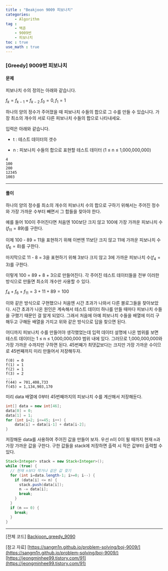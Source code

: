 ```yaml
---
title : "Beakjoon 9009 피보나치"
categories: 
    - Algorithm
tag : 
    - 백준
    - 9009번
    - 피보나치
toc : true
use_math : true
---
```


### [Greedy] 9009번 피보나치



#### 문제

피보나치 수의 정의는 아래와 같습니다.

$f_{k} = f_{k-1} + f_{k-2}$
$f_{0} = 0, f_{1} = 1$

하나의 양의 정수가 주어졌을 때 피보나치 수들의 합으로 그 수를 만들 수 있습니다. 가장 최소의 개수의 서로 다른 피보나치 수들의 합으로 나타내세요.

입력은 아래와 같습니다. 

- t : 테스트 데이터의 갯수

- n : 피보나치 수들의 합으로 표현할 테스트 데이터 (1 ≤ n ≤ 1,000,000,000)

```
4
100
200
12345
1003
```
------




#### 풀이

하나의 양의 정수를 최소의 개수의 피보나치 수의 합으로 구하기 위해서는 주어진 정수와 가장 가까운 수부터 빼면서 그 합들을 찾아야 한다.

예를 들어 100이 주어진다면 처음엔 100보단 크지 않고 100에 가장 가까운 피보나치 수($f_{11} = 89$)를 구한다.

이제 100 - 89 = 11을 표현하기 위해 이번엔 11보단 크지 않고 11에 가까운 피보나치 수($f_{6} = 8$)를 구한다.

마지막으로 11 - 8 = 3을 표현하기 위해 3보다 크지 않고 3에 가까운 피보나치 수($f_{4} = 3$)를 구한다.

이렇게 100 = 89 + 8 + 3으로 만들어진다. 각 주어진 테스트 데이터들을 전부 이러한 방식으로 만들면 최소의 개수만 사용할 수 있다.

$f_{4} + f_{6} + f_{11} = 3 + 11 + 89 = 100$


이와 같은 방식으로 구현했으나 처음엔 시간 초과가 나와서 다른 블로그들을 찾아보았다. 시간 초과가 나온 원인은 계속해서 테스트 데이터 하나를 만들 때마다 피보나치 수들을 구했기 때문인 걸 알게 되었다. 그래서 처음에 아예 피보나치 수들을 배열에 미리 구해두고 구해둔 배열을 가지고 위와 같은 방식으로 답을 찾으면 된다.

어디까지 피보나치 수를 만들어야 생각했었는데 입력 데이터 설명에 나온 범위를 보면 테스트 데이터는 1 ≤ n ≤ 1,000,000,000 범위 내에 있다. 그러므로 1,000,000,000와 가장 가까운 수까지만 구하면 된다. 45번째가 최댓값보다는 크지만 가장 가까운 수이므로 45번째까지 미리 만들어서 저장해두자.

```
f(0) = 0
f(1) = 1
f(2) = 1
f(3) = 2
...
f(44) = 701,408,733
f(45) = 1,134,903,170
```

미리 data 배열에 0부터 45번째까지의 피보나치 수를 계산해서 저장해둔다.

```java
int[] data = new int[46];
data[0] = 0;
data[1] = 1;
for (int i=2; i<=45; i++) {
	data[i] = data[i-1] + data[i-2];
}
```



저장해둔 data를 사용하여 주어진 값을 만들어 보자. 우선 n이 0이 될 때까지 현재 n과 가장 가까운 값을 구한다. 구한 값들을 stack에 저장하면 출력 시 작은 값부터 출력할 수 있다.

```java
Stack<Integer> stack = new Stack<Integer>(); 
while (true) {
  // 현재 n보다 작거나 같은 값 찾기 
  for (int i=data.length-1; i>=0; i--) {
    if (data[i] <= n) {
      stack.push(data[i]);
      n -= data[i];
      break;
    }
  }
  if (n == 0) {
    break;
  }
}
```
------



[전체 코드]
[Backjoon_greedy_9090](https://github.com/yuntnwls/codingtest/blob/517a0793a7cfe5eba8dffc0312e35be28bebaff3/src/com/backjoon/greedy/t9009/Main.java)

[참고 자료]
[https://sangm1n.github.io/problem-solving/boj-9009/](https://sangm1n.github.io/problem-solving/boj-9009/)
[https://jeongminhee99.tistory.com/91](https://jeongminhee99.tistory.com/91)